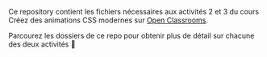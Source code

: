 Ce repository contient les fichiers nécessaires aux activités 2 et 3 du cours Créez des animations CSS modernes sur [Open Classrooms](http://openclassrooms.com/).

Parcourez les dossiers de ce repo pour obtenir plus de détail sur chacune des deux activités 🤩